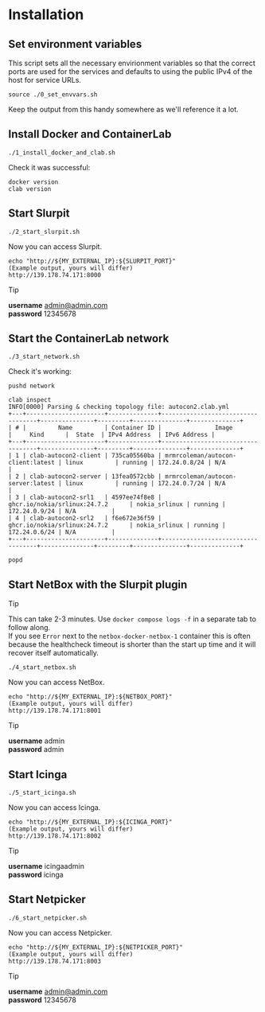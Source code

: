 # Installation

## Set environment variables

This script sets all the necessary envirionment variables so that the correct ports are used for the services and defaults to using the public IPv4 of the host for service URLs.

```
source ./0_set_envvars.sh
```

Keep the output from this handy somewhere as we'll reference it a lot.

## Install Docker and ContainerLab

```
./1_install_docker_and_clab.sh
```

Check it was successful:

```
docker version
clab version
```

## Start Slurpit

```
./2_start_slurpit.sh
```

Now you can access Slurpit.

```
echo "http://${MY_EXTERNAL_IP}:${SLURPIT_PORT}"
(Example output, yours will differ)
http://139.178.74.171:8000

```

> [!TIP]
> 
> **username** admin@admin.com  
> **password** 12345678  

## Start the ContainerLab network

```
./3_start_network.sh
```

Check it's working:

```
pushd network

clab inspect
INFO[0000] Parsing & checking topology file: autocon2.clab.yml 
+---+----------------------+--------------+-----------------------------------+---------------+---------+---------------+--------------+
| # |         Name         | Container ID |               Image               |     Kind      |  State  | IPv4 Address  | IPv6 Address |
+---+----------------------+--------------+-----------------------------------+---------------+---------+---------------+--------------+
| 1 | clab-autocon2-client | 735ca05560ba | mrmrcoleman/autocon-client:latest | linux         | running | 172.24.0.8/24 | N/A          |
| 2 | clab-autocon2-server | 13fea0572cbb | mrmrcoleman/autocon-server:latest | linux         | running | 172.24.0.7/24 | N/A          |
| 3 | clab-autocon2-srl1   | 4597ee74f8e8 | ghcr.io/nokia/srlinux:24.7.2      | nokia_srlinux | running | 172.24.0.9/24 | N/A          |
| 4 | clab-autocon2-srl2   | f6e672e36f59 | ghcr.io/nokia/srlinux:24.7.2      | nokia_srlinux | running | 172.24.0.6/24 | N/A          |
+---+----------------------+--------------+-----------------------------------+---------------+---------+---------------+--------------+

popd
```

## Start NetBox with the Slurpit plugin

> [!TIP]
> This can take 2-3 minutes. Use `docker compose logs -f` in a separate tab to follow along.  
> If you see `Error` next to the `netbox-docker-netbox-1` container this is often because the healthcheck timeout is shorter than the start up time and it will recover itself automatically.

```
./4_start_netbox.sh
```

Now you can access NetBox.

```
echo "http://${MY_EXTERNAL_IP}:${NETBOX_PORT}"
(Example output, yours will differ)
http://139.178.74.171:8001
```

> [!TIP]
>  
> **username** admin  
> **password** admin

## Start Icinga

```
./5_start_icinga.sh
```

Now you can access Icinga.

```
echo "http://${MY_EXTERNAL_IP}:${ICINGA_PORT}"
(Example output, yours will differ)
http://139.178.74.171:8002
```

> [!TIP]
>   
> **username** icingaadmin  
> **password** icinga

## Start Netpicker

```
./6_start_netpicker.sh
```

Now you can access Netpicker.

```
echo "http://${MY_EXTERNAL_IP}:${NETPICKER_PORT}"
(Example output, yours will differ)
http://139.178.74.171:8003
```

> [!TIP]
> 
> **username** admin@admin.com  
> **password** 12345678
